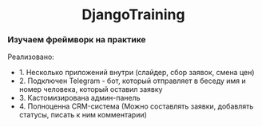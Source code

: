 <h1 align="center">DjangoTraining</h1>
<h3>Изучаем фреймворк на практике</h3>

Реализовано: 
<ul>
  <li>1. Несколько приложений внутри (слайдер, сбор заявок, смена цен)</li>
  <li>2. Подключен Telegram - бот, который отправляет в беседу имя и номер человека, который оставил заявку</li>
  <li>3. Кастомизирована админ-панель  </li>
  <li>4. Полноценна CRM-система (Можно составлять заявки, добавлять статусы, писать к ним комментарии)</li>
</ul>
